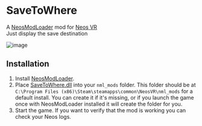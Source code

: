 # SaveToWhere

A [NeosModLoader](https://github.com/zkxs/NeosModLoader) mod for [Neos VR](https://neos.com/)  
Just display the save destination

![image](https://user-images.githubusercontent.com/91118218/150092846-610f1a18-9f98-44d4-9044-c0485704bbe1.png)


## Installation
1. Install [NeosModLoader](https://github.com/zkxs/NeosModLoader).
1. Place [SaveToWhere.dll](https://github.com/rassi0429/SaveToWhere/releases/latest/download/SaveToWhere.dll) into your `nml_mods` folder. This folder should be at `C:\Program Files (x86)\Steam\steamapps\common\NeosVR\nml_mods` for a default install. You can create it if it's missing, or if you launch the game once with NeosModLoader installed it will create the folder for you.
1. Start the game. If you want to verify that the mod is working you can check your Neos logs.
